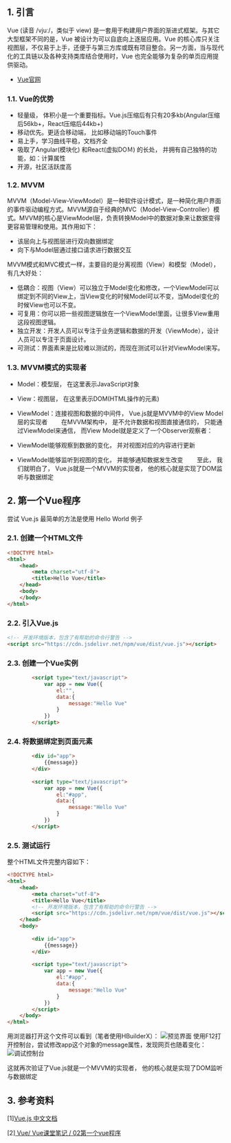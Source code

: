 ## 1. 引言
Vue (读音 /vjuː/，类似于 view) 是一套用于构建用户界面的渐进式框架。与其它大型框架不同的是，Vue 被设计为可以自底向上逐层应用。Vue 的核心库只关注视图层，不仅易于上手，还便于与第三方库或既有项目整合。另一方面，当与现代化的工具链以及各种支持类库结合使用时，Vue 也完全能够为复杂的单页应用提供驱动。

- [Vue官网](https://vuejs.bootcss.com/guide/index.html)



### 1.1. Vue的优势

- 轻量级， 体积小是一个重要指标。Vue.js压缩后有只有20多kb(Angular压缩后56kb+，React压缩后44kb+)
- 移动优先。更适合移动端， 比如移动端的Touch事件
- 易上手，学习曲线平稳，文档齐全
- 吸取了Angular(模块化) 和React(虚拟DOＭ) 的长处， 并拥有自己独特的功能，如：计算属性
- 开源，社区活跃度高



### 1.2. MVVM

MVVM（Model-View-ViewModel）是一种软件设计模式，是一种简化用户界面的事件驱动编程方式。MVVM源自于经典的MVC（Model-View-Controller）模式。MVVM的核心是ViewModel层，负责转换Model中的数据对象来让数据变得更容易管理和使用。其作用如下：

- 该层向上与视图层进行双向数据绑定
- 向下与Model层通过接口请求进行数据交互

MVVM模式和MVC模式一样，主要目的是分离视图（View）和模型（Model），有几大好处：

- 低耦合：视图（View）可以独立于Model变化和修改，一个ViewModel可以绑定到不同的View上，当View变化的时候Model可以不变，当Model变化的时候View也可以不变。
- 可复用：你可以把一些视图逻辑放在一个ViewModel里面，让很多View重用这段视图逻辑。
- 独立开发：开发人员可以专注于业务逻辑和数据的开发（ViewMode），设计人员可以专注于页面设计。
- 可测试：界面素来是比较难以测试的，而现在测试可以针对ViewModel来写。



### 1.3. MVVM模式的实现者

- Model：模型层， 在这里表示JavaScript对象
- View：视图层， 在这里表示DOM(HTML操作的元素)
- ViewModel：连接视图和数据的中间件， Vue.js就是MVVM中的View Model层的实现者
  在MVVM架构中， 是不允许数据和视图直接通信的， 只能通过ViewModel来通信， 而View Model就是定义了一个Observer观察者：

- ViewModel能够观察到数据的变化， 并对视图对应的内容进行更新
- ViewModel能够监听到视图的变化， 并能够通知数据发生改变
  至此， 我们就明白了， Vue.js就是一个MVVM的实现者， 他的核心就是实现了DOM监听与数据绑定



## 2. 第一个Vue程序

尝试 Vue.js 最简单的方法是使用 Hello World 例子



### 2.1. 创建一个HTML文件

```html
<!DOCTYPE html>
<html>
	<head>
		<meta charset="utf-8">
		<title>Hello Vue</title>
	</head>
	<body>
	</body>
</html>
```



### 2.2. 引入Vue.js

```html
<!-- 开发环境版本，包含了有帮助的命令行警告 -->
<script src="https://cdn.jsdelivr.net/npm/vue/dist/vue.js"></script>
```



### 2.3. 创建一个Vue实例

```html
		<script type="text/javascript">
			var app = new Vue({
				el:"",
				data:{
					message:"Hello Vue"
				}
			})
		</script>
```



### 2.4. 将数据绑定到页面元素

```html
		<div id="app">
			{{message}}
		</div>
		
		<script type="text/javascript">
			var app = new Vue({
				el:"#app",
				data:{
					message:"Hello Vue"
				}
			})
		</script>
```



### 2.5. 测试运行

整个HTML文件完整内容如下：
```html
<!DOCTYPE html>
<html>
	<head>
		<meta charset="utf-8">
		<title>Hello Vue</title>
		<!-- 开发环境版本，包含了有帮助的命令行警告 -->
		<script src="https://cdn.jsdelivr.net/npm/vue/dist/vue.js"></script>
	</head>
	<body>
		
		<div id="app">
			{{message}}
		</div>
		
		<script type="text/javascript">
			var app = new Vue({
				el:"#app",
				data:{
					message:"Hello Vue"
				}
			})
		</script>
	</body>
</html>

```

用浏览器打开这个文件可以看到（笔者使用HBuilderX）：
![预览界面](https://s2.loli.net/2022/03/15/3d1eFmXk2styYvQ.jpg)
使用F12打开控制台，尝试修改app这个对象的message属性，发现网页也随着变化：
![调试控制台](https://s2.loli.net/2022/03/15/Tba5wyVvfCI8rpk.jpg)

这就再次验证了Vue.js就是一个MVVM的实现者， 他的核心就是实现了DOM监听与数据绑定



## 3. 参考资料

\[1][Vue.js 中文文档](https://vuejs.bootcss.com/guide/index.html)

\[2][ Vue/ Vue课堂笔记 / 02第一个vue程序](https://gitee.com/lzh_gitee/Vue/blob/master/Vue%E8%AF%BE%E5%A0%82%E7%AC%94%E8%AE%B0/02%E7%AC%AC%E4%B8%80%E4%B8%AAvue%E7%A8%8B%E5%BA%8F.md)

